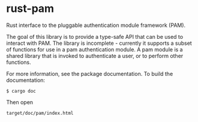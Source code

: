 rust-pam
========

Rust interface to the pluggable authentication module framework (PAM).

The goal of this library is to provide a type-safe API that can be used to
interact with PAM.  The library is incomplete - currently it supports a subset
of functions for use in a pam authentication module.  A pam module is a shared
library that is invoked to authenticate a user, or to perform other functions.

For more information, see the package documentation.  To build the
documentation:

    $ cargo doc

Then open

	target/doc/pam/index.html

